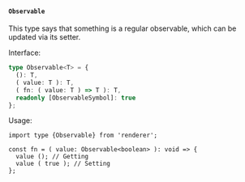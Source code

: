 #### `Observable`

This type says that something is a regular observable, which can be updated via its setter.

Interface:

```ts
type Observable<T> = {
  (): T,
  ( value: T ): T,
  ( fn: ( value: T ) => T ): T,
  readonly [ObservableSymbol]: true
};
```

Usage:

```tsx
import type {Observable} from 'renderer';

const fn = ( value: Observable<boolean> ): void => {
  value (); // Getting
  value ( true ); // Setting
};
```

